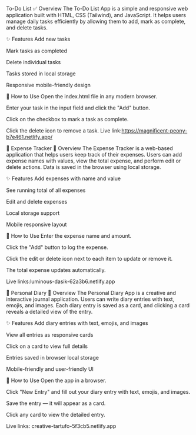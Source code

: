  To-Do List
✅ Overview
The To-Do List App is a simple and responsive web application built with HTML, CSS (Tailwind), and JavaScript. It helps users manage daily tasks efficiently by allowing them to add, mark as complete, and delete tasks.

✨ Features
Add new tasks

Mark tasks as completed

Delete individual tasks

Tasks stored in local storage

Responsive mobile-friendly design

🚀 How to Use
Open the index.html file in any modern browser.

Enter your task in the input field and click the "Add" button.

Click on the checkbox to mark a task as complete.

Click the delete icon to remove a task.
Live link:https://magnificent-peony-b7e461.netlify.app/

💸 Expense Tracker
💼 Overview
The Expense Tracker is a web-based application that helps users keep track of their expenses. Users can add expense names with values, view the total expense, and perform edit or delete actions. Data is saved in the browser using local storage.

✨ Features
Add expenses with name and value

See running total of all expenses

Edit and delete expenses

Local storage support

Mobile responsive layout

🚀 How to Use
Enter the expense name and amount.

Click the "Add" button to log the expense.

Click the edit or delete icon next to each item to update or remove it.

The total expense updates automatically.

Live links:luminous-dasik-62a3b6.netlify.app

📖 Personal Diary
📝 Overview
The Personal Diary App is a creative and interactive journal application. Users can write diary entries with text, emojis, and images. Each diary entry is saved as a card, and clicking a card reveals a detailed view of the entry.

✨ Features
Add diary entries with text, emojis, and images

View all entries as responsive cards

Click on a card to view full details

Entries saved in browser local storage

Mobile-friendly and user-friendly UI

🚀 How to Use
Open the app in a browser.

Click "New Entry" and fill out your diary entry with text, emojis, and images.

Save the entry — it will appear as a card.

Click any card to view the detailed entry.

Live links: creative-tartufo-5f3cb5.netlify.app

